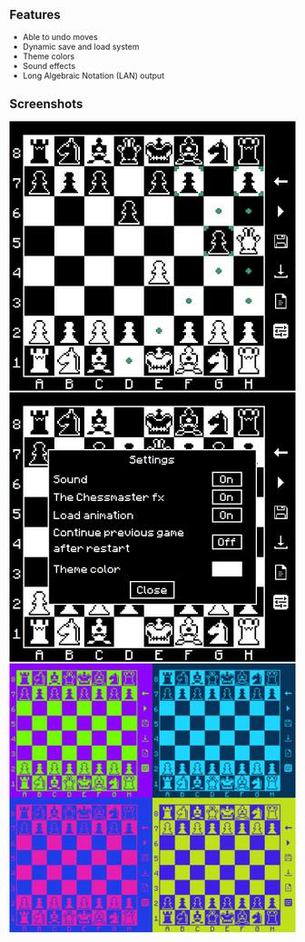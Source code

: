 ## Features
* Able to undo moves
* Dynamic save and load system
* Theme colors
* Sound effects
* Long Algebraic Notation (LAN) output
## Screenshots
![screenshot](screenshot-1.png "In-game")
![screenshot](screenshot-3.png "Settings")
![screenshot](screenshot-5.png "Colors")
